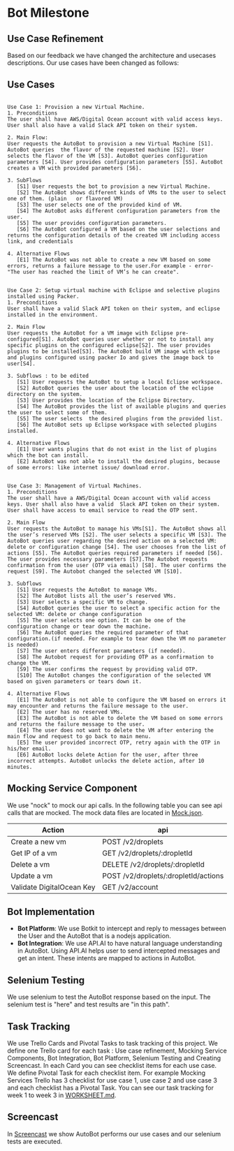 # Bot Milestone

## Use Case Refinement
Based on our feedback we have changed the architecture and usecases descriptions. Our use cases have been changed as follows:

Use Cases
---
```

Use Case 1: Provision a new Virtual Machine.
1. Preconditions
The user shall have AWS/Digital Ocean account with valid access keys. User shall also have a valid Slack API token on their system.

2. Main Flow:
User requests the AutoBot to provision a new Virtual Machine [S1]. AutoBot queries  the flavor of the requested machine [S2]. User selects the flavor of the VM [S3]. AutoBot queries configuration parameters [S4]. User provides configuration parameters [S5]. AutoBot creates a VM with provided parameters [S6]. 

3. SubFlows
   [S1] User requests the bot to provision a new Virtual Machine.
   [S2] The AutoBot shows different kinds of VMs to the user to select one of them. (plain   or flavored VM)
   [S3] The user selects one of the provided kind of VM.
   [S4] The AutoBot asks different configuration parameters from the user.
   [S5] The user provides configuration parameters.
   [S6] The AutoBot configured a VM based on the user selections and returns the configuration details of the created VM including access link, and credentials

4. Alternative Flows
   [E1] The AutoBot was not able to create a new VM based on some errors, returns a failure message to the user.For example - error- "The user has reached the limit of VM’s he can create".

````
````
  
Use Case 2: Setup virtual machine with Eclipse and selective plugins installed using Packer.
1. Preconditions
User shall have a valid Slack API token on their system, and eclipse installed in the environment.

2. Main Flow
User requests the AutoBot for a VM image with Eclipse pre-configured[S1]. AutoBot queries user whether or not to install any specific plugins on the configured eclipse[S2]. The user provides plugins to be installed[S3]. The AutoBot build VM image with eclipse and plugins configured using packer Io and gives the image back to user[S4].

3. Subflows : to be edited
   [S1] User requests the AutoBot to setup a local Eclipse workspace.
   [S2] AutoBot queries the user about the location of the eclipse directory on the system.
   [S3] User provides the location of the Eclipse Directory.
   [S4] The AutoBot provides the list of available plugins and queries the user to select some of them. 
   [S5] The user selects  the desired plugins from the provided list.
   [S6] The AutoBot sets up Eclipse workspace with selected plugins installed.

4. Alternative Flows
   [E1] User wants plugins that do not exist in the list of plugins which the bot can install.
   [E2] AutoBot was not able to install the desired plugins, because of some errors: like internet issue/ download error.

````
````

Use Case 3: Management of Virtual Machines. 
1. Preconditions
The user shall have a AWS/Digital Ocean account with valid access keys. User shall also have a valid  Slack API token on their system. User shall have access to email service to read the OTP sent.

2. Main Flow
User requests the AutoBot to manage his VMs[S1]. The AutoBot shows all the user’s reserved VMs [S2]. The user selects a specific VM [S3]. The AutoBot queries user regarding the desired action on a selected VM: delete or configuration change [S4]. The user chooses from the list of actions [S5]. The AutoBot queries required parameters if needed [S6]. The user provides necessary parameters [S7].The Autobot requests confirmation from the user (OTP via email) [S8]. The user confirms the request [S9]. The Autobot changed the selected VM [S10].

3. Subflows
   [S1] User requests the AutoBot to manage VMs.
   [S2] The AutoBot lists all the user’s reserved VMs.
   [S3] User selects a specific VM to change.
   [S4] AutoBot queries the user to select a specific action for the selected VM: delete or change configuration
   [S5] The user selects one option. It can be one of the configuration change or tear down the machine. 
   [S6] The AutoBot queries the required parameter of that configuration.(if needed. For example to tear down the VM no parameter is needed)
   [S7] The user enters different parameters (if needed).
   [S8] The Autobot request for providing OTP as a confirmation to change the VM. 
   [S9] The user confirms the request by providing valid OTP.
   [S10] The AutoBot changes the configuration of the selected VM based on given parameters or tears down it.

4. Alternative Flows
   [E1] The AutoBot is not able to configure the VM based on errors it may encounter and returns the failure message to the user.
   [E2] The user has no reserved VMs.
   [E3] The AutoBot is not able to delete the VM based on some errors and returns the failure message to the user.
   [E4] The user does not want to delete the VM after entering the main flow and request to go back to main menu.
   [E5] The user provided incorrect OTP, retry again with the OTP in his/her email.
   [E6] AutoBot locks delete Action for the user, after three incorrect attempts. AutoBot unlocks the delete action, after 10 minutes. 

````
## Mocking Service Component

We use "nock" to mock our api calls. In the following table you can see api calls that are mocked. The mock data files are located in [Mock.json](https://github.ncsu.edu/bbansal/AutoBots/tree/master/serviceManager/DigitalOcean/mockData).

| Action   | api  
| ------------- | ------------ 
| Create a new vm     | POST /v2/droplets         
| Get IP of a vm      | GET /v2/droplets/:dropletId
| Delete a vm         | DELETE /v2/droplets/:dropletId
| Update a vm         | POST /v2/droplets/:dropletId/actions
| Validate DigitalOcean Key | GET /v2/account

## Bot Implementation

* **Bot Platform**: We use Botkit to intercept and reply to messages between the User and the AutoBot that is a nodejs application. 
* **Bot Integration**: We use API.AI to have natural language understanding in AutoBot. Using API.AI helps user to send intercepted messages and get an intent. These intents are mapped to actions in AutoBot. 

## Selenium Testing

We use selenium to test  the AutoBot response based on the input. The selenium test is "here" and test results are "in this path". 

## Task Tracking

We use Trello Cards and Pivotal Tasks to task tracking of this project. We define one Trello card for each task : Use case refinement, Mocking Service Components, Bot Integration, Bot Platform, Selenium Testing and Creating Screencast. In each Card you can see checklist items for each use case. We define Pivotal Task for each checklist item. For example Mocking Services Trello has 3 checklist for use case 1, use case 2 and use case 3 and each checklist has a Pivotal Task. You can see our task tracking for week 1 to week 3 in [WORKSHEET.md](https://github.ncsu.edu/bbansal/AutoBots/blob/master/Docs/WORKSHEET.md).

## Screencast

In [Screencast](path) we show AutoBot performs our use cases and our selenium tests are executed.
